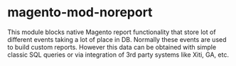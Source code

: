 magento-mod-noreport
====================

This module blocks native Magento report functionality that store lot of different events taking a lot of place in DB.
Normally these events are used to build custom reports. However this data can be obtained with simple classic SQL queries or via
integration of 3rd party systems like Xiti, GA, etc.
